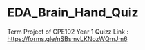 # EDA_Brain_Hand_Quiz
Term Project of CPE102 Year 1
Quizz Link : https://forms.gle/nSBsmvLKNozWQmJm6
